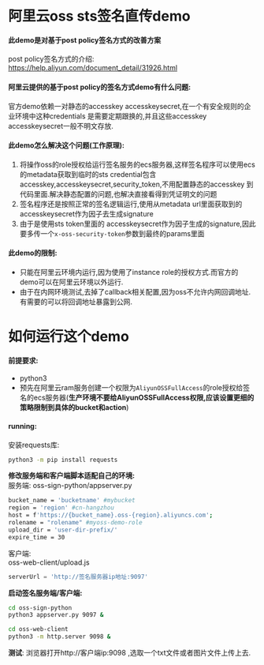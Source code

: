 阿里云oss sts签名直传demo  
=

#### 此demo是对基于post policy签名方式的改善方案  
post policy签名方式的介绍:  
https://help.aliyun.com/document_detail/31926.html  


#### 阿里云提供的基于post policy的签名方式demo有什么问题:  
官方demo依赖一对静态的accesskey accesskeysecret,在一个有安全规则的企业环境中这种credentials
是需要定期跟换的,并且这些accesskey accesskeysecret一般不明文存放.

#### 此demo怎么解决这个问题(工作原理):  
1. 将操作oss的role授权给运行签名服务的ecs服务器,这样签名程序可以使用ecs的metadata获取到临时的sts credential包含accesskey,accesskeysecret,security_token,不用配置静态的accesskey 到代码里面.解决静态配置的问题,也解决直接看得到凭证明文的问题 
2. 签名程序还是按照正常的签名逻辑运行,使用从metadata url里面获取到的accesskeysecret作为因子去生成signature  
3. 由于是使用sts token里面的 accesskeysecret作为因子生成的signature,因此要多传一个`x-oss-security-token`参数到最终的params里面

#### 此demo的限制:
- 只能在阿里云环境内运行,因为使用了instance role的授权方式.而官方的demo可以在阿里云环境以外运行.
- 由于在内网环境测试,去掉了callback相关配置,因为oss不允许内网回调地址.有需要的可以将回调地址暴露到公网.

如何运行这个demo
=
#### 前提要求:
- python3
- 预先在阿里云ram服务创建一个权限为`AliyunOSSFullAccess`的role授权给签名的ecs服务器(**生产环境不要给AliyunOSSFullAccess权限,应该设置更细的策略限制到具体的bucket和action**)

#### running:
安装requests库:
```bash
python3 -m pip install requests

```
**修改服务端和客户端脚本适配自己的环境:**  
服务端: oss-sign-python/appserver.py
```bash
bucket_name = 'bucketname' #mybucket
region = 'region' #cn-hangzhou
host = f'https://{bucket_name}.oss-{region}.aliyuncs.com';
rolename = "rolename" #myoss-demo-role
upload_dir = 'user-dir-prefix/'
expire_time = 30
```
客户端:  
oss-web-client/upload.js
```javascript
serverUrl = 'http://签名服务器ip地址:9097'
```
**启动签名服务端/客户端:**
```bash
cd oss-sign-python
python3 appserver.py 9097 &

cd oss-web-client
python3 -m http.server 9098 &
```
**测试**:
浏览器打开http://客户端ip:9098 ,选取一个txt文件或者图片文件上传上去.


